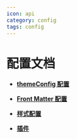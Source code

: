 ```yaml
---
icon: api
category: config
tags: config
---
```


# 配置文档

- [**themeConfig 配置**](themeConfig.md)

- [**Front Matter 配置**](page.md)

- [**样式配置**](stylus.md)

- [**插件**](plugin/readme.md)
